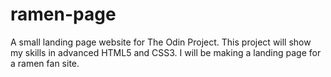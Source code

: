 # ramen-page
A small landing page website for The Odin Project.
    This project will show my skills in advanced HTML5 and CSS3. I will be making a landing page for a ramen fan site. 
